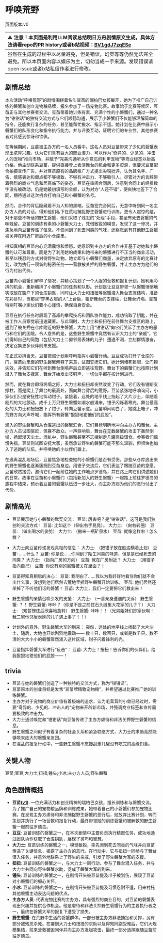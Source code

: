 # 呼唤荒野
页面版本:v0
 

| :warning: 注意！本页面是利用LLM阅读总结明日方舟剧情原文生成，具体方法请看repo的PR history或者b站视频：[BV1gdJ7zqESe](https://www.bilibili.com/video/BV1gdJ7zqESe/)         |
|:----------------------------|
| 虽然在生成的过程中以尽量避免，但是错误，幻觉等等仍然无法完全避免。所以本页面内容以娱乐为主，切勿当成一手来源。发现错误请open issue或者b站私信作者进行修改。|



## 剧情总结
本次活动“呼唤荒野”的剧情围绕着名叫豆苗的瑞柏巴女孩展开，她为了推广自己训练的磐蟹和创立宠物粮品牌，报名参加了一场宠物比赛。故事始于比赛等候区，豆苗正与其他参赛者交流。豆苗带着她训练有素、充满个性的小磐蟹们，通过一种名为“钳钳话”的独特交流方式与它们顺畅沟通，展示了小磐蟹们不仅能够理解简单的指令，还能执行复杂的任务，甚至能帮忙搬水、指示不适。她计划在比赛中展示小磐蟹们的队形变化和指令执行能力，并与评委互动，证明它们的专业性。其他参赛者对此感到惊讶和钦佩。

在等候期间，豆苗被主办方的一名人员看中。这名人员对豆苗带来了少见的磐蟹表现出浓厚兴趣，认为它们具有巨大的商业潜力，可以作为“奇异的、少见的、冲击人的宠物”推向市场，并赋予“完美沟通听从你意见的利甲宠物”等商业标签以抬高价格。他主动联系豆苗，提供直接登上表演舞台的机会和更多资源，但要求豆苗配合拍摄宣传广告，并对豆苗原有的品牌推广方式提出尖锐批评，认为其名字、广告、情感表达和爆点都不够极致、不够有冲击力、不够吸引人。尽管对方的言辞带着强烈的商业气息和居高临下的姿态，豆苗在审阅合同后，注意到合同上的经费数字没有被改动，仍是她最初填写的金额，认为对方“人还不错”，便爽快地签下了合同，期待通过这次机会打响自己和小磐蟹的名号。

然而，合作的背后隐藏着不为人知的黑暗。豆苗签完合同后，无意中听到同一名主办方人员的对话，得知他们私下在荒地捕捉野生磐蟹进行训练。更令人震惊的是，对于那些不听话的野生磐蟹，他们采取了残忍的“处理”手段，甚至有死去磐蟹的气味残留。豆苗的训练有素的小磐蟹大力士，凭借敏锐的嗅觉，发现了这一惨况，并焦急地向豆苗传递了信息，不仅闻到了死去同类的气味，还察觉到有其他野生磐蟹被关押在附近厂房后的小仓库里。

得知真相的豆苗内心充满震惊和愤怒。她意识到主办方的合作并非基于对她和小磐蟹的认可和尊重，而是为了利用她的成果和她带来的磐蟹进行不正当的商业活动，甚至以残忍的方式对待野生动物。她立即与小磐蟹们商量，决定放弃原有的比赛计划，改为执行一项新的秘密任务——营救被关押的野生磐蟹，并让主办方为他们的行为付出代价。

豆苗向小磐蟹们解释了情况，并精心策划了一个大胆的营救和报复计划。她利用彩排的机会，重新编排了小磐蟹们的任务和队形。计划是让豆豆带领一队磐蟹悄悄地钩取放在窗户下的仓库钥匙，同时让大力士和扭扭等磐蟹潜入舞台支撑结构，准备在彩排时，当那些“穿黑衣服的人”上台后，钳断舞台的支撑柱，让舞台坍塌。豆苗特别叮嘱小家伙们要小心谨慎，确保自身安全。

豆豆在执行任务时展现了高超的攀爬技巧和团队协作能力，成功钩取了钥匙，并在被工作人员察觉前迅速藏匿。与此同时，大力士和扭扭在前往舞台支撑区的路上，遇到了被关押在仓库附近的野生磐蟹，大力士用“钳钳话”向它们哭诉了主办方的恶行和它们的困境。令人意外的是，这些野生磐蟹中竟然有认识大力士的“亲戚”，它们得知自己的同胞（包括大力士二舅邻居表妹的儿子）遭遇不测，立刻群情激奋，决定召集更多伙伴前来支援。

在正式彩排当天，豆苗按照计划用呼哨指挥小磐蟹行动。豆豆成功打开了仓库的门，豆苗向里面的野生磐蟹解释了来意，试图安抚它们。她计划堵死锁眼，让门锁失效，并告知它们在听到舞台倒塌声后立即逃往荒野。舞台下的磐蟹们也按照计划潜入了舞台支撑区，舞台开始发出吱呀声，一切似乎都在按计划进行。

然而，就在舞台即将坍塌之际，大力士和扭扭却突然改变了行动，它们没有钳断支撑柱，而是爬上了舞台的最高处，面向舞台背后的荒野。豆苗紧张地呼哨询问，小家伙们只是安抚性地挥动钳子。紧接着，远处的地平线上扬起了大片沙土，伴随着剧烈的大地颤动，成千上万只野生磐蟹如潮水般涌来，钳子闪烁着寒光。舞台最高处的大力士和扭扭放下了钳子，转向豆苗示意。豆苗瞬间明白了，她跳上箱子，冲荒野方向大声呼喊，指挥所有磐蟹“狠狠地钳他们的屁股”。

涌入的野生磐蟹和从仓库逃出的磐蟹汇合，它们目标明确地冲向主办方和舞台。主办方人员试图驱赶，但寡不敌众。一声巨响后，舞台在无数磐蟹的攻击下轰然倒塌，扬起漫天尘土。混乱中，野生磐蟹甚至不忘搜刮走几罐高级饵食。参赛者们惊慌失措，豆苗则试图安抚大家，虽然承认野生的磐蟹可能不那么温驯，但很快也加入了逃跑的队伍，并呼唤她的小伙伴们跟上。

在逃离混乱现场后，豆苗焦急地检查她的小磐蟹们是否有受伤。那些从仓库逃出来的野生磐蟹也逐渐簇拥到豆苗身边，用钳子交流后，它们表达了跟随豆苗的意愿。豆苗欣然接受，邀请它们一起前往她的工作地点罗德岛，并在路上向它们讲述她们的日常。故事在豆苗和小磐蟹们（包括新加入的野生磐蟹）一起踏上前往罗德岛的旅程中结束，预示着豆苗的磐蟹队伍进一步壮大，而主办方则为他们的恶行付出了代价。
## 剧情高光
- 豆苗展示她与小磐蟹的默契交流：
  豆苗: 厉害吧？是“钳钳话”，这可是我们独创的交流方式！
  豆苗: 比如这个（伸出右手晃晃）。
  大力士: （向右转圈）
  豆苗: （做出喝水的姿势）
  大力士: （搬来一瓶矿泉水）
  豆苗: 就像这样啦！怎么样？

- 大力士向豆苗传递发现真相的信息：
  大力士: （把钳子放在脸边横着比划）
  豆苗: ......什么？
  豆苗: 你是说......你闻到了陌生同类的味道，但是是已经死去的同类？
  大力士: （指向厂房的方向）
  豆苗: 就在厂房附近？
  大力士: （用钳子指向自己）
  豆苗: 你说有别的磐蟹被关在里面？！

- 豆苗得知真相后的决心：
  豆苗: 我明白了......我以为我好好地看住你们就不会出什么事，没想到他们居然去荒地里抓野生磐蟹开始训练。
  豆苗: 他们居然还杀掉了不听他们话的磐蟹！
  豆苗: 大力士，我们一定要把它们救出来！

- 野生磐蟹的亲情召唤引发的支援：
  大力士: （一番亲身遭遇的哭诉）
  野生磐蟹: ？！
  野生磐蟹: 咔咔？（你是不是之前住石头缝里大花家的儿子？）
  大力士: （短暂愣住后欣喜地旋转）
  野生磐蟹: 咔咔！！（兄弟姐妹们抄家伙啊！我二舅他邻居表妹的儿子遇上事了！！）

- 计划外的意外，野生磐蟹大军的到来：
  突然，远处的地平线上扬起了大片沙土，随后，大地也开始剧烈地震动——
  数十只，数百只，或者是数千只，数不清的大大小小的磐蟹骤然涌入这片区域，钳子闪着锋利的光。

- 豆苗指挥磐蟹大军进行“反击”：
  豆苗: 大力士！扭扭！告诉你们的伙伴们，给我狠狠地钳他们的屁股——！
## trivia
- 豆苗与她的磐蟹们创造了一种独特的交流方式，称为“钳钳话”。
- 豆苗原本的创业目标是发售“豆苗牌精致宠物粮”，并希望通过比赛推广她的训练磐蟹。
- 主办方对于宠物的商业价值有着极端的追求，认为毛茸茸的小兽已经过时，需要“奇异的、少见的、冲击人的”宠物来开辟新市场，并强调商业标签和宣传需要极致的冲击力。
- 大力士通过嗅觉和“钳钳话”向豆苗传递了主办方虐待和非法关押野生磐蟹的信息。
- 野生磐蟹之间似乎有着复杂的社会关系和紧急联络方式，大力士的求助竟然能够唤来庞大的磐蟹亲友团。
- 在混乱的报复行动中，一些野生磐蟹不忘搜刮走几罐没有吃完的高级饵食。
## 关键人物
豆苗;豆豆;大力士;扭扭;锤头;小冰;主办方人员;野生磐蟹
## 角色剧情概括
-   **豆苗([v1](../chars/char_452_bstalk.md))**: 一位充满活力和创业精神的瑞柏巴女孩，擅长训练和与磐蟹交流。为了推广自己的宠物粮品牌和训练成果，她带着自己的小磐蟹们参加宠物比赛。在发现主办方虐待和非法捕捉野生磐蟹的恶行后，她放弃比赛计划，转而策划并执行了一场营救和报复行动，最终带领她的训练磐蟹和被解救的野生磐蟹一起前往罗德岛。
-   **豆豆**: 豆苗训练的磐蟹之一，在本次剧情中主要负责执行精密任务，成功地通过团队协作获取了仓库钥匙，展现了灵巧和智慧。
-   **大力士**: 豆苗训练的磐蟹之一，嗅觉敏锐，率先闻到死去同类的气味并向豆苗传递了关键信息，揭露了主办方的恶行。在行动中，它与扭扭一同参与了舞台潜入任务，并意外地联系上了野生的亲戚，引发了野生磐蟹大军的支援。
-   **扭扭**: 豆苗训练的磐蟹之一，与大力士一同行动，参与了舞台潜入任务，并与大力士共同向野生磐蟹求助，促成了磐蟹大军的到来。
-   **锤头**: 豆苗训练的磐蟹之一，在剧情开头被豆苗提及爪子被划伤，展现了豆苗对小磐蟹们的细心关怀。
-   **小冰**: 豆苗训练的磐蟹之一，在剧情开头被豆苗提及习惯忍耐不适，用来衬托其他磐蟹主动表达问题的优点。
-   **主办方人员**: 代表宠物比赛的主办方，具有强烈的商业目的，对豆苗的磐蟹表现出兴趣并提供合作机会。他是虐待和非法关押野生磐蟹行为的主要执行者之一，最终在磐蟹大军的报复下遭受了损失。
-   **野生磐蟹**: 在荒野中生活的磐蟹群体。一部分被主办方非法捕捉和关押，另有部分被残忍杀死。在接到大力士和扭扭的求助以及得知同胞受难后，它们大规模集结，前来营救被困同伴并向主办方发起攻击，最终一部分选择跟随豆苗前往罗德岛。